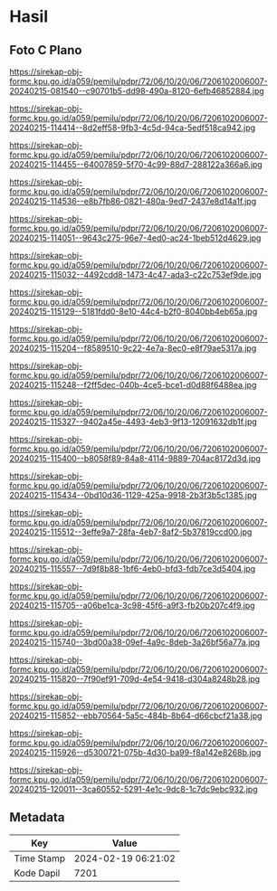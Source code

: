 # Hasil

## Foto C Plano

https://sirekap-obj-formc.kpu.go.id/a059/pemilu/pdpr/72/06/10/20/06/7206102006007-20240215-081540--c90701b5-dd98-490a-8120-6efb46852884.jpg

https://sirekap-obj-formc.kpu.go.id/a059/pemilu/pdpr/72/06/10/20/06/7206102006007-20240215-114414--8d2eff58-9fb3-4c5d-94ca-5edf518ca942.jpg

https://sirekap-obj-formc.kpu.go.id/a059/pemilu/pdpr/72/06/10/20/06/7206102006007-20240215-114455--64007859-5f70-4c99-88d7-288122a366a6.jpg

https://sirekap-obj-formc.kpu.go.id/a059/pemilu/pdpr/72/06/10/20/06/7206102006007-20240215-114536--e8b7fb86-0821-480a-9ed7-2437e8d14a1f.jpg

https://sirekap-obj-formc.kpu.go.id/a059/pemilu/pdpr/72/06/10/20/06/7206102006007-20240215-114051--9643c275-96e7-4ed0-ac24-1beb512d4629.jpg

https://sirekap-obj-formc.kpu.go.id/a059/pemilu/pdpr/72/06/10/20/06/7206102006007-20240215-115032--4492cdd8-1473-4c47-ada3-c22c753ef9de.jpg

https://sirekap-obj-formc.kpu.go.id/a059/pemilu/pdpr/72/06/10/20/06/7206102006007-20240215-115129--5181fdd0-8e10-44c4-b2f0-8040bb4eb65a.jpg

https://sirekap-obj-formc.kpu.go.id/a059/pemilu/pdpr/72/06/10/20/06/7206102006007-20240215-115204--f8589510-9c22-4e7a-8ec0-e8f79ae5317a.jpg

https://sirekap-obj-formc.kpu.go.id/a059/pemilu/pdpr/72/06/10/20/06/7206102006007-20240215-115248--f2ff5dec-040b-4ce5-bce1-d0d88f6488ea.jpg

https://sirekap-obj-formc.kpu.go.id/a059/pemilu/pdpr/72/06/10/20/06/7206102006007-20240215-115327--9402a45e-4493-4eb3-9f13-12091632db1f.jpg

https://sirekap-obj-formc.kpu.go.id/a059/pemilu/pdpr/72/06/10/20/06/7206102006007-20240215-115400--b8058f89-84a8-4114-9889-704ac8172d3d.jpg

https://sirekap-obj-formc.kpu.go.id/a059/pemilu/pdpr/72/06/10/20/06/7206102006007-20240215-115434--0bd10d36-1129-425a-9918-2b3f3b5c1385.jpg

https://sirekap-obj-formc.kpu.go.id/a059/pemilu/pdpr/72/06/10/20/06/7206102006007-20240215-115512--3effe9a7-28fa-4eb7-8af2-5b37819ccd00.jpg

https://sirekap-obj-formc.kpu.go.id/a059/pemilu/pdpr/72/06/10/20/06/7206102006007-20240215-115557--7d9f8b88-1bf6-4eb0-bfd3-fdb7ce3d5404.jpg

https://sirekap-obj-formc.kpu.go.id/a059/pemilu/pdpr/72/06/10/20/06/7206102006007-20240215-115705--a06be1ca-3c98-45f6-a9f3-fb20b207c4f9.jpg

https://sirekap-obj-formc.kpu.go.id/a059/pemilu/pdpr/72/06/10/20/06/7206102006007-20240215-115740--3bd00a38-09ef-4a9c-8deb-3a26bf56a77a.jpg

https://sirekap-obj-formc.kpu.go.id/a059/pemilu/pdpr/72/06/10/20/06/7206102006007-20240215-115820--7f90ef91-709d-4e54-9418-d304a8248b28.jpg

https://sirekap-obj-formc.kpu.go.id/a059/pemilu/pdpr/72/06/10/20/06/7206102006007-20240215-115852--ebb70564-5a5c-484b-8b64-d66cbcf21a38.jpg

https://sirekap-obj-formc.kpu.go.id/a059/pemilu/pdpr/72/06/10/20/06/7206102006007-20240215-115926--d5300721-075b-4d30-ba99-f8a142e8268b.jpg

https://sirekap-obj-formc.kpu.go.id/a059/pemilu/pdpr/72/06/10/20/06/7206102006007-20240215-120011--3ca60552-5291-4e1c-9dc8-1c7dc9ebc932.jpg


## Metadata

| Key        | Value               |
| ---------- | ------------------- |
| Time Stamp | 2024-02-19 06:21:02 |
| Kode Dapil | 7201                |




